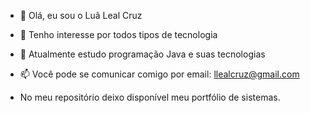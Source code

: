 - 👋 Olá, eu sou o Luã Leal Cruz
- 👀 Tenho interesse por todos tipos de tecnologia
- 🌱 Atualmente estudo programação Java e suas tecnologias 
- 📫 Você pode se comunicar comigo por email: llealcruz@gmail.com

- No meu repositório deixo disponível meu portfólio de sistemas.

